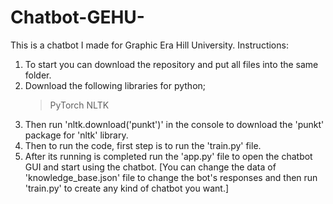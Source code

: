 # Chatbot-GEHU-
This is a chatbot I made for Graphic Era Hill University.
Instructions:
1. To start you can download the repository and put all files into the same folder.
2. Download the following libraries for python;
   >PyTorch
   >NLTK
3. Then run 'nltk.download('punkt')' in the console to download the 'punkt' package for 'nltk' library.
4. Then to run the code, first step is to run the 'train.py' file.
5. After its running is completed run the 'app.py' file to open the chatbot GUI and start using the chatbot. 
[You can change the data of 'knowledge_base.json' file to change the bot's responses and then run 'train.py' to create any kind of chatbot you want.]
